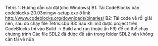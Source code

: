 Tetris
1: Hướng dẫn cài đặt(cho Windows)
  B1: Tải CodeBlocks bản codeblocks-20.03mingw-setup.exe ở link http://www.codeblocks.org/downloads/binaries/
  B2: Tải code về rồi giải nén, sau đó chạy file Tetris.cbp
  B3: Sau khi mở được project trên CodeBlocks thì vào Build -> Build and run (hoặc ấn F9) để có thể chạy chương trình
  Các file SDL2 đã được để sẵn trong folder SDL2 nên không cần tải về nữa
